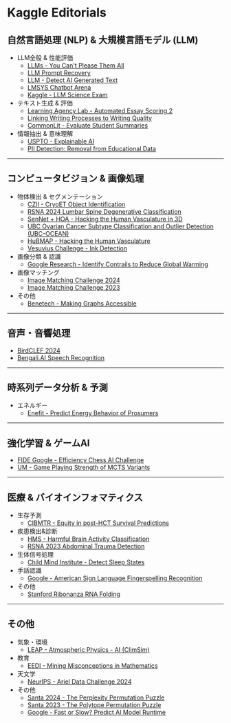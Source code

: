 # Kaggle Editorials

## 自然言語処理 (NLP) & 大規模言語モデル (LLM)

- LLM全般 & 性能評価
	- [LLMs - You Can't Please Them All](documents/llms-you-cant-please-them-all.md)
	- [LLM Prompt Recovery](documents/llm-prompt-recovery.md)
	- [LLM - Detect AI Generated Text](documents/llm-detect-ai-generated-text.md)
    - [LMSYS Chatbot Arena](documents/lmsys-chatbot-arena.md)
    - [Kaggle - LLM Science Exam](documents/kaggle-llm-science-exam.md)
- テキスト生成 & 評価
	- [Learning Agency Lab - Automated Essay Scoring 2](documents/learning-agency-lab-automated-essay-scoring-2.md)
	- [Linking Writing Processes to Writing Quality](documents/linking-writing-processes-to-writing-quality)
    - [CommonLit - Evaluate Student Summaries](documents/commonlit-evaluate-student-summaries.md)
- 情報抽出 & 意味理解
	- [USPTO - Explainable AI](documents/uspto-explainable-ai.md)
	- [PII Detection: Removal from Educational Data](documents/pii-detection-removal-from-educational-data.md)

---

## コンピュータビジョン & 画像処理

- 物体検出 & セグメンテーション
	- [CZII - CryoET Object Identification](documents/czii-cryo-et-object-identification.md)
	- [RSNA 2024 Lumbar Spine Degenerative Classification](documents/rsna-2024-lumbar-spine-degenerative-classification.md)
	- [SenNet + HOA - Hacking the Human Vasculature in 3D](documents/blood-vessel-segmentation.md)
	- [UBC Ovarian Cancer Subtype Classification and Outlier Detection (UBC-OCEAN)](documents/UBC-OCEAN.md.md)
    - [HuBMAP - Hacking the Human Vasculature](documents/hubmap-hacking-the-human-vasculature.md)
    - [Vesuvius Challenge - Ink Detection](documents/vesuvius-challenge-ink-detection.md)
- 画像分類 & 認識
    - [Google Research - Identify Contrails to Reduce Global Warming](documents/google-research-identify-contrails-reduce-global-warming.md)
- 画像マッチング
	- [Image Matching Challenge 2024](documents/image-matching-challenge-2024.md)
    - [Image Matching Challenge 2023](documents/image-matching-challenge-2023.md)
- その他
    - [Benetech - Making Graphs Accessible](documents/benetech-making-graphs-accessible.md)

---

## 音声・音響処理

- [BirdCLEF 2024](documents/birdclef-2024.md)
- [Bengali.AI Speech Recognition](https://www.kaggle.com/competitions/bengaliai-speech)

---

## 時系列データ分析 & 予測

- エネルギー
	- [Enefit - Predict Energy Behavior of Prosumers](documents/predict-energy-behavior-of-prosumers.md)
    
---

## 強化学習 & ゲームAI

- [FIDE Google - Efficiency Chess AI Challenge](documents/fide-google-efficiency-chess-ai-challenge.md)
- [UM - Game Playing Strength of MCTS Variants](documents/um-game-playing-strength-of-mcts-variants.md)

---

## 医療 & バイオインフォマティクス

- 生存予測
	- [CIBMTR - Equity in post-HCT Survival Predictions](documents/equity-post-HCT-survival-predictions.md)
- 疾患検出&診断
	- [HMS - Harmful Brain Activity Classification](documents/hms-harmful-brain-activity-classification.md)
    - [RSNA 2023 Abdominal Trauma Detection](documents/rsna-2023-abdominal-trauma-detection.md)
- 生体信号処理
    - [Child Mind Institute - Detect Sleep States](documents/child-mind-institute-detect-sleep-states.md)
- 手話認識
    - [Google - American Sign Language Fingerspelling Recognition](documents/asl-fingerspelling.md)
- その他
    - [Stanford Ribonanza RNA Folding](documents/stanford-ribonanza-rna-folding.md)
---

## その他

- 気象・環境
    - [LEAP - Atmospheric Physics - AI (ClimSim)](documents/leap-atmospheric-physics-ai-climsim.md)
- 教育
    - [EEDI - Mining Misconceptions in Mathematics](documents/eedi-mining-misconceptions-in-mathematics.md)
- 天文学
	- [NeurIPS - Ariel Data Challenge 2024](documents/ariel-data-challenge-2024.md)
- その他
    - [Santa 2024 - The Perplexity Permutation Puzzle](documents/santa-2024.md)
    - [Santa 2023 - The Polytope Permutation Puzzle](documents/santa-2023.md)
    - [Google - Fast or Slow? Predict AI Model Runtime](documents/predict-ai-model-runtime.md)



